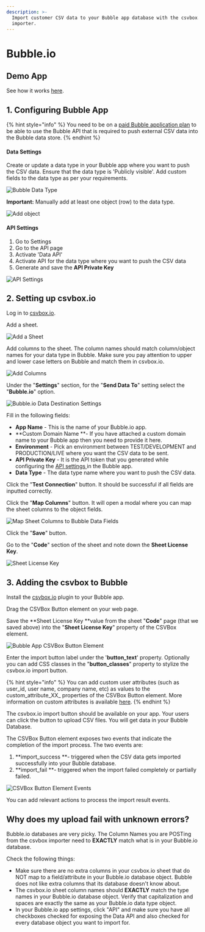 ```yaml
---
description: >-
  Import customer CSV data to your Bubble app database with the csvbox.io
  importer.
---
```


# Bubble.io

## Demo App

See how it works [here](https://csvbox-demo.bubbleapps.io/version-test).

## 1. Configuring Bubble App

{% hint style="info" %}
You need to be on a [paid Bubble application plan](https://bubble.io/pricing/compare) to be able to use the Bubble API that is required to push external CSV data into the Bubble data store.
{% endhint %}

#### Data Settings

Create or update a data type in your Bubble app where you want to push the CSV data. Ensure that the data type is 'Publicly visible'. Add custom fields to the data type as per your requirements.

![Bubble Data Type](../.gitbook/assets/data-type.jpg)

**Important:** Manually add at least one object (row) to the data type.

![Add object](../.gitbook/assets/object.jpg)

#### API Settings

1. Go to Settings
2. Go to the API page
3. Activate 'Data API'
4. Activate API for the data type where you want to push the CSV data
5. Generate and save the **API Private Key**

![API Settings](../.gitbook/assets/api-settings.jpg)

## 2. Setting up csvbox.io

Log in to [csvbox.io](https://app.csvbox.io/login).

Add a sheet.

![Add a Sheet](../.gitbook/assets/add-sheet.png)

Add columns to the sheet. The column names should match column/object names for your data type in Bubble. Make sure you pay attention to upper and lower case letters on Bubble and match them in csvbox.io.

![Add Columns](../.gitbook/assets/add-columns.png)

Under the "**Settings**" section, for the "**Send Data To**" setting select the "**Bubble.io**" option. 

![Bubble.io Data Destination Settings](../.gitbook/assets/bubble.io-settings.jpg)

Fill in the following fields:

* **App Name** - This is the name of your Bubble.io app.
* **Custom Domain Name **- If you have attached a custom domain name to your Bubble app then you need to provide it here.
* **Environment** - Pick an environment between TEST/DEVELOPMENT and PRODUCTION/LIVE where you want the CSV data to be sent.
* **API Private Key** - It is the API token that you generated while configuring the [API settings ](https://help.csvbox.io/destinations/bubble.io#api-settings)in the Bubble app.
* **Data Type** - The data type name where you want to push the CSV data.

Click the "**Test Connection**" button. It should be successful if all fields are inputted correctly.

Click the "**Map Columns**" button. It will open a modal where you can map the sheet columns to the object fields.

![Map Sheet Columns to Bubble Data Fields](<../.gitbook/assets/map-columns (1).jpg>)

Click the "**Save**" button.

Go to the "**Code**" section of the sheet and note down the **Sheet License Key**.

![Sheet License Key](../.gitbook/assets/sheet-license-key.png)

## 3. Adding the csvbox to Bubble

Install the [csvbox.io](https://bubble.io/plugin/csv--excel-importer-|-receive-json-1628686647935x372170116910546940) plugin to your Bubble app.

Drag the CSVBox Button element on your web page.

Save the **Sheet License Key **value from the sheet "**Code**" page (that we saved above) into the "**Sheet License Key**" property of the CSVBox element.

![Bubble App CSVBox Button Element](../.gitbook/assets/bubble-app-csvbox-element.png)

Enter the import button label under the '**button_text**' property. Optionally you can add CSS classes in the "**button_classes**" property to stylize the csvbox.io import button.

{% hint style="info" %}
You can add custom user attributes (such as user_id, user name, company name, etc) as values to the custom_attribute_XX_ properties of the CSVBox Button element. More information on custom attributes is available [here](https://help.csvbox.io/getting-started#referencing-the-user).
{% endhint %}

The csvbox.io import button should be available on your app. Your users can click the button to upload CSV files. You will get data in your Bubble Database.

The CSVBox Button element exposes two events that indicate the completion of the import process. The two events are:

1. **import_success **- triggered when the CSV data gets imported successfully into your Bubble database.
2. **import_fail **- triggered when the import failed completely or partially failed.

![CSVBox Button Element Events](../.gitbook/assets/bubble-events.png)

You can add relevant actions to process the import result events.

## Why does my upload fail with unknown errors?

Bubble.io databases are very picky. The Column Names you are POSTing from the csvbox importer need to **EXACTLY** match what is in your Bubble.io database.

Check the following things:

* Make sure there are no extra columns in your csvbox.io sheet that do NOT map to a field/attribute in your Bubble.io database object. Bubble does not like extra columns that its database doesn't know about.
* The csvbox.io sheet column names should **EXACTLY** match the type names in your Bubble.io database object. Verify that capitalization and spaces are exactly the same as your Bubble.io data type object.
* In your Bubble.io app settings, click "API" and make sure you have all checkboxes checked for exposing the Data API and also checked for every database object you want to import for.
